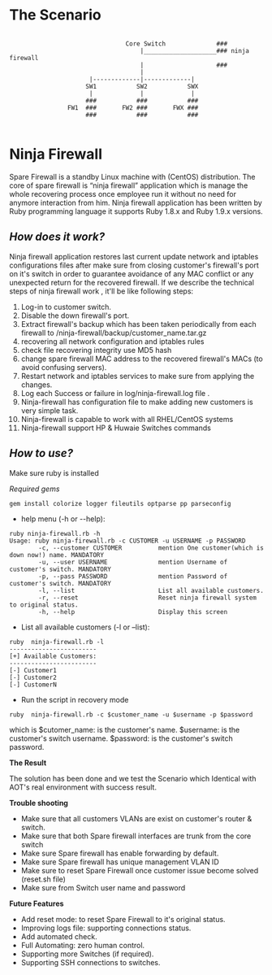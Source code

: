 The Scenario
============

```
                                                                            
                                Core Switch              ###
                                    |____________________### ninja firewall
                                    |                    ###
                                    |
                      |-------------|-------------|
                     SW1           SW2           SWX
                      |             |             |
                     ###           ###           ###
                FW1  ###       FW2 ###       FWX ###
                     ###           ###           ###
                                        
```





Ninja Firewall
==============
Spare Firewall is a standby Linux machine with (CentOS) distribution. The core of spare firewall is “ninja firewall” application which is manage the whole recovering process once employee run it without no need for anymore interaction from him. Ninja firewall application has been written by Ruby programming language it supports Ruby 1.8.x and Ruby 1.9.x versions.

*How does it work?*
-------------------
Ninja firewall application restores last current update network and iptables configurations files after make sure from closing customer's firewall's port on it's switch in order to guarantee avoidance of any MAC conflict or any unexpected return for the recovered firewall.
If we describe the technical steps of ninja firewall work , it'll be like following steps:

1. Log-in to customer switch.
2. Disable the down firewall's port.
3. Extract firewall's backup which has been taken periodically from each firewall to /ninja-firewall/backup/customer_name.tar.gz
4. recovering all network configuration and iptables rules 
5. check file recovering integrity use MD5 hash 
6. change spare firewall MAC address to the recovered firewall's MACs (to avoid confusing servers).
7. Restart network and iptables services to make sure from applying the changes.
8. Log each Success or failure in log/ninja-firewall.log file  .
9. Ninja-firewall has configuration file to make adding new customers is very simple task.
10. Ninja-firewall is capable to work with all RHEL/CentOS systems
11. Ninja-firewall support HP & Huwaie Switches commands 

*How to use?*
--------------
Make sure ruby is installed 

*Required gems*

```
gem install colorize logger fileutils optparse pp parseconfig
```


- help menu (-h or --help):

```
ruby ninja-firewall.rb -h
Usage: ruby ninja-firewall.rb -c CUSTOMER -u USERNAME -p PASSWORD                                                                                                  
    	-c, --customer CUSTOMER          mention One customer(which is down now!) name. MANDATORY
    	-u, --user USERNAME              mention Username of customer's switch. MANDATORY
    	-p, --pass PASSWORD              mention Password of customer's switch. MANDATORY
    	-l, --list                       List all available customers.
    	-r, --reset                      Reset ninja firewall system to original status.
    	-h, --help                       Display this screen
```

- List all available customers (-l or –list):

```
ruby  ninja-firewall.rb -l
------------------------
[+] Available Customers:
------------------------
[-] Customer1
[-] Customer2
[-] CustomerN
```


- Run the script in recovery mode 

```
ruby  ninja-firewall.rb -c $customer_name -u $username -p $password
```

which is
$cutomer_name: is the customer's name.
$username: is the customer's switch username.
$password: is the customer's switch password.


**The Result**

The solution has been done and we test the Scenario which Identical with AOT's real environment with success result.


**Trouble shooting**
* Make sure that all customers VLANs are exist on customer's router & switch.
* Make sure that both Spare firewall interfaces are trunk from the core switch
* Make sure Spare firewall has enable forwarding by default.
* Make sure Spare firewall has unique management VLAN  ID
* Make sure to reset Spare Firewall once customer issue become solved (reset.sh file)
* Make sure from Switch user name and password


**Future Features**
* Add reset mode: to reset Spare Firewall to it's original status.
* Improving logs file: supporting connections status.
* Add automated check.
* Full Automating: zero human control.
* Supporting more Switches (if required).
* Supporting SSH connections to switches.



